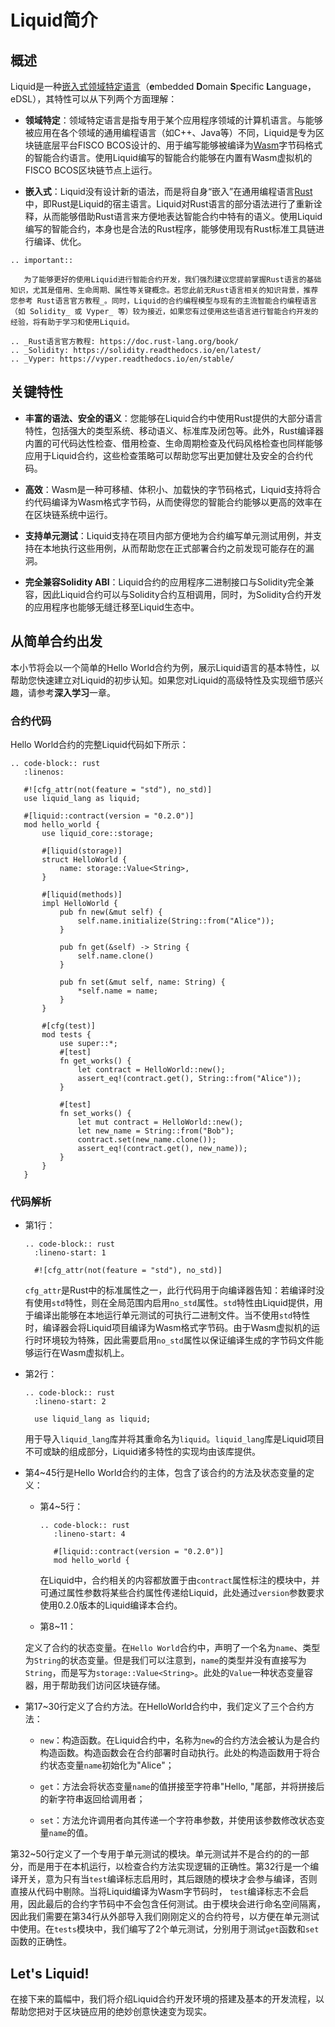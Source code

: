 # Liquid简介

## 概述

Liquid是一种[嵌入式领域特定语言](http://wiki.haskell.org/Embedded_domain_specific_language)（**e**mbedded **D**omain **S**pecific **L**anguage，eDSL），其特性可以从下列两个方面理解：

- **领域特定**：领域特定语言是指专用于某个应用程序领域的计算机语言。与能够被应用在各个领域的通用编程语言（如C++、Java等）不同，Liquid是专为区块链底层平台FISCO BCOS设计的、用于编写能够被编译为[Wasm](https://webassembly.org/)字节码格式的智能合约语言。使用Liquid编写的智能合约能够在内置有Wasm虚拟机的FISCO BCOS区块链节点上运行。

- **嵌入式**：Liquid没有设计新的语法，而是将自身“嵌入”在通用编程语言[Rust](https://www.rust-lang.org/)中，即Rust是Liquid的宿主语言。Liquid对Rust语言的部分语法进行了重新诠释，从而能够借助Rust语言来方便地表达智能合约中特有的语义。使用Liquid编写的智能合约，本身也是合法的Rust程序，能够使用现有Rust标准工具链进行编译、优化。

```eval_rst
.. important::

   为了能够更好的使用Liquid进行智能合约开发，我们强烈建议您提前掌握Rust语言的基础知识，尤其是借用、生命周期、属性等关键概念。若您此前无Rust语言相关的知识背景，推荐您参考 Rust语言官方教程_。同时，Liquid的合约编程模型与现有的主流智能合约编程语言（如 Solidity_ 或 Vyper_ 等）较为接近，如果您有过使用这些语言进行智能合约开发的经验，将有助于学习和使用Liquid。

.. _Rust语言官方教程: https://doc.rust-lang.org/book/
.. _Solidity: https://solidity.readthedocs.io/en/latest/
.. _Vyper: https://vyper.readthedocs.io/en/stable/
```

## 关键特性

- **丰富的语法、安全的语义**：您能够在Liquid合约中使用Rust提供的大部分语言特性，包括强大的类型系统、移动语义、标准库及闭包等。此外，Rust编译器内置的可代码达性检查、借用检查、生命周期检查及代码风格检查也同样能够应用于Liquid合约，这些检查策略可以帮助您写出更加健壮及安全的合约代码。

- **高效**：Wasm是一种可移植、体积小、加载快的字节码格式，Liquid支持将合约代码编译为Wasm格式字节码，从而使得您的智能合约能够以更高的效率在在区块链系统中运行。

- **支持单元测试**：Liquid支持在项目内部方便地为合约编写单元测试用例，并支持在本地执行这些用例，从而帮助您在正式部署合约之前发现可能存在的漏洞。

- **完全兼容Solidity ABI**：Liquid合约的应用程序二进制接口与Solidity完全兼容，因此Liquid合约可以与Solidity合约互相调用，同时，为Solidity合约开发的应用程序也能够无缝迁移至Liquid生态中。

## 从简单合约出发

本小节将会以一个简单的Hello World合约为例，展示Liquid语言的基本特性，以帮助您快速建立对Liquid的初步认知。如果您对Liquid的高级特性及实现细节感兴趣，请参考**深入学习**一章。

### 合约代码

Hello World合约的完整Liquid代码如下所示：

```eval_rst
.. code-block:: rust
   :linenos:

   #![cfg_attr(not(feature = "std"), no_std)]
   use liquid_lang as liquid;

   #[liquid::contract(version = "0.2.0")]
   mod hello_world {
       use liquid_core::storage;

       #[liquid(storage)]
       struct HelloWorld {
           name: storage::Value<String>,
       }

       #[liquid(methods)]
       impl HelloWorld {
           pub fn new(&mut self) {
               self.name.initialize(String::from("Alice"));
           }

           pub fn get(&self) -> String {
               self.name.clone()
           }

           pub fn set(&mut self, name: String) {
               *self.name = name;
           }
       }

       #[cfg(test)]
       mod tests {
           use super::*;
           #[test]
           fn get_works() {
               let contract = HelloWorld::new();
               assert_eq!(contract.get(), String::from("Alice"));
           }

           #[test]
           fn set_works() {
               let mut contract = HelloWorld::new();
               let new_name = String::from("Bob");
               contract.set(new_name.clone());
               assert_eq!(contract.get(), new_name));
           }
       }
   }
```

### 代码解析

- 第1行：

  ```eval_rst
  .. code-block:: rust
    :lineno-start: 1

    #![cfg_attr(not(feature = "std"), no_std)]
  ```

  `cfg_attr`是Rust中的标准属性之一，此行代码用于向编译器告知：若编译时没有使用`std`特性，则在全局范围内启用`no_std`属性。`std`特性由Liquid提供，用于编译出能够在本地运行单元测试的可执行二进制文件。当不使用`std`特性时，编译器会将Liquid项目编译为Wasm格式字节码。由于Wasm虚拟机的运行时环境较为特殊，因此需要启用`no_std`属性以保证编译生成的字节码文件能够运行在Wasm虚拟机上。

- 第2行：

  ```eval_rst
  .. code-block:: rust
    :lineno-start: 2

    use liquid_lang as liquid;
  ```

  用于导入`liquid_lang`库并将其重命名为`liquid`。`liquid_lang`库是Liquid项目不可或缺的组成部分，Liquid诸多特性的实现均由该库提供。

- 第4~45行是Hello World合约的主体，包含了该合约的方法及状态变量的定义：

  - 第4~5行：

    ```eval_rst
    .. code-block:: rust
       :lineno-start: 4

       #[liquid::contract(version = "0.2.0")]
       mod hello_world {
    ```

    在Liquid中，合约相关的内容都放置于由`contract`属性标注的模块中，并可通过属性参数将某些合约属性传递给Liquid，此处通过`version`参数要求使用0.2.0版本的Liquid编译本合约。

  - 第8~11：
  
  定义了合约的状态变量。在`Hello World`合约中，声明了一个名为`name`、类型为`String`的状态变量。但是我们可以注意到，`name`的类型并没有直接写为`String`，而是写为`storage::Value<String>`。此处的`Value`一种状态变量容器，用于帮助我们访问区块链存储。

- 第17~30行定义了合约方法。在HelloWorld合约中，我们定义了三个合约方法：
  - `new`：构造函数。在Liquid合约中，名称为`new`的合约方法会被认为是合约构造函数。构造函数会在合约部署时自动执行。此处的构造函数用于将合约状态变量`name`初始化为"Alice"；

  - `get`：方法会将状态变量`name`的值拼接至字符串"Hello, "尾部，并将拼接后的新字符串返回给调用者；
  
  - `set`：方法允许调用者向其传递一个字符串参数，并使用该参数修改状态变量`name`的值。

第32~50行定义了一个专用于单元测试的模块。单元测试并不是合约的的一部分，而是用于在本机运行，以检查合约方法实现逻辑的正确性。第32行是一个编译开关，意为只有当`test`编译标志启用时，其后跟随的模块才会参与编译，否则直接从代码中剔除。当将Liquid编译为Wasm字节码时， `test`编译标志不会启用，因此最后的合约字节码中不会包含任何测试。由于模块会进行命名空间隔离，因此我们需要在第34行从外部导入我们刚刚定义的合约符号，以方便在单元测试中使用。在`tests`模块中，我们编写了2个单元测试，分别用于测试`get`函数和`set`函数的正确性。

## Let's Liquid!

在接下来的篇幅中，我们将介绍Liquid合约开发环境的搭建及基本的开发流程，以帮助您把对于区块链应用的绝妙创意快速变为现实。
